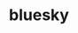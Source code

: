 ---
id: 5
title: "bluesky"
redirect: "https://bsky.app/profile/rosalinairl.bsky.social"
icon: "bluesky.svg"
---